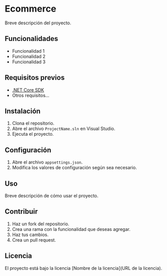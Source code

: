 # Ecommerce

Breve descripción del proyecto.

## Funcionalidades

- Funcionalidad 1
- Funcionalidad 2
- Funcionalidad 3

## Requisitos previos

- [.NET Core SDK](https://dotnet.microsoft.com/download)
- Otros requisitos...

## Instalación

1. Clona el repositorio.
2. Abre el archivo `ProjectName.sln` en Visual Studio.
3. Ejecuta el proyecto.

## Configuración

1. Abre el archivo `appsettings.json`.
2. Modifica los valores de configuración según sea necesario.

## Uso

Breve descripción de cómo usar el proyecto.

## Contribuir

1. Haz un fork del repositorio.
2. Crea una rama con la funcionalidad que deseas agregar.
3. Haz tus cambios.
4. Crea un pull request.

## Licencia

El proyecto está bajo la licencia [Nombre de la licencia](URL de la licencia).

